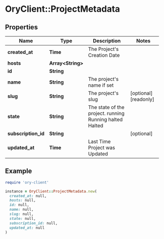 # OryClient::ProjectMetadata

## Properties

| Name | Type | Description | Notes |
| ---- | ---- | ----------- | ----- |
| **created_at** | **Time** | The Project&#39;s Creation Date |  |
| **hosts** | **Array&lt;String&gt;** |  |  |
| **id** | **String** |  |  |
| **name** | **String** | The project&#39;s name if set |  |
| **slug** | **String** | The project&#39;s slug | [optional][readonly] |
| **state** | **String** | The state of the project. running Running halted Halted |  |
| **subscription_id** | **String** |  | [optional] |
| **updated_at** | **Time** | Last Time Project was Updated |  |

## Example

```ruby
require 'ory-client'

instance = OryClient::ProjectMetadata.new(
  created_at: null,
  hosts: null,
  id: null,
  name: null,
  slug: null,
  state: null,
  subscription_id: null,
  updated_at: null
)
```

